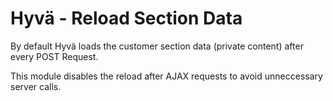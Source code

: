 # Hyvä - Reload Section Data

By default Hyvä loads the customer section data (private content) after every POST Request.

This module disables the reload after AJAX requests to avoid unneccessary server calls. 
